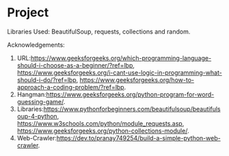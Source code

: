# Project
Libraries Used: BeautifulSoup, requests, collections and random.

Acknowledgements:
1.	URL:https://www.geeksforgeeks.org/which-programming-language-should-i-choose-as-a-beginner/?ref=lbp, https://www.geeksforgeeks.org/i-cant-use-logic-in-programming-what-should-i-do/?ref=lbp, https://www.geeksforgeeks.org/how-to-approach-a-coding-problem/?ref=lbp. 
2.	Hangman:https://www.geeksforgeeks.org/python-program-for-word-guessing-game/. 
3.	Libraries:https://www.pythonforbeginners.com/beautifulsoup/beautifulsoup-4-python, https://www.w3schools.com/python/module_requests.asp, https://www.geeksforgeeks.org/python-collections-module/. 
4.	Web-Crawler:https://dev.to/pranay749254/build-a-simple-python-web-crawler.
